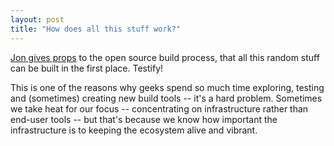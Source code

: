 ```yaml
---
layout: post
title: "How does all this stuff work?"
---
```




<a href="http://weblog.infoworld.com/udell/2002/10/03.html">Jon gives props</a> to the open source build process, that all this random stuff can be built in the first place. Testify!

<p>This is one of the reasons why geeks spend so much time exploring, testing and (sometimes) creating new build tools -- it's a hard problem. Sometimes we take heat for our focus -- concentrating on infrastructure rather than end-user tools -- but that's because we know how important the infrastructure is to keeping the ecosystem alive and vibrant.</p>


